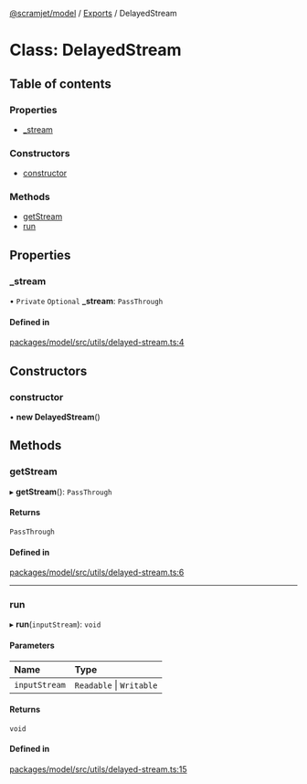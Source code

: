 [@scramjet/model](../README.md) / [Exports](../modules.md) / DelayedStream

# Class: DelayedStream

## Table of contents

### Properties

- [\_stream](DelayedStream.md#_stream)

### Constructors

- [constructor](DelayedStream.md#constructor)

### Methods

- [getStream](DelayedStream.md#getstream)
- [run](DelayedStream.md#run)

## Properties

### \_stream

• `Private` `Optional` **\_stream**: `PassThrough`

#### Defined in

[packages/model/src/utils/delayed-stream.ts:4](https://github.com/scramjetorg/transform-hub/blob/HEAD/packages/model/src/utils/delayed-stream.ts#L4)

## Constructors

### constructor

• **new DelayedStream**()

## Methods

### getStream

▸ **getStream**(): `PassThrough`

#### Returns

`PassThrough`

#### Defined in

[packages/model/src/utils/delayed-stream.ts:6](https://github.com/scramjetorg/transform-hub/blob/HEAD/packages/model/src/utils/delayed-stream.ts#L6)

___

### run

▸ **run**(`inputStream`): `void`

#### Parameters

| Name | Type |
| :------ | :------ |
| `inputStream` | `Readable` \| `Writable` |

#### Returns

`void`

#### Defined in

[packages/model/src/utils/delayed-stream.ts:15](https://github.com/scramjetorg/transform-hub/blob/HEAD/packages/model/src/utils/delayed-stream.ts#L15)
